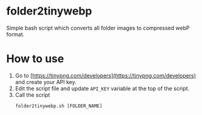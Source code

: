 # folder2tinywebp
Simple bash script which converts all folder images to compressed webP format.

# How to use

1. Go to [https://tinypng.com/developers](https://tinypng.com/developers) and create your API key.
2. Edit the script file and update `API_KEY` variable at the top of the script.
3. Call the script
   ```
   folder2tinywebp.sh [FOLDER_NAME]
   ```
